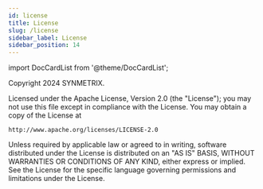 ```yaml
---
id: license
title: License
slug: /license
sidebar_label: License
sidebar_position: 14
---
```



import DocCardList from '@theme/DocCardList';

<DocCardList />

Copyright 2024 SYNMETRIX.

Licensed under the Apache License, Version 2.0 (the "License");
you may not use this file except in compliance with the License.
You may obtain a copy of the License at

    http://www.apache.org/licenses/LICENSE-2.0

Unless required by applicable law or agreed to in writing, software
distributed under the License is distributed on an "AS IS" BASIS,
WITHOUT WARRANTIES OR CONDITIONS OF ANY KIND, either express or implied.
See the License for the specific language governing permissions and
limitations under the License.